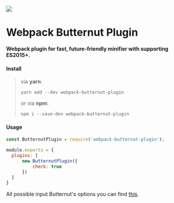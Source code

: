 <p align="left">
    <a href="https://www.npmjs.com/package/webpack-butternut-plugin">
        <img src="https://img.shields.io/npm/v/webpack-butternut-plugin.svg?style=flat-square">
    </a>
</p>

# Webpack Butternut Plugin

**Webpack plugin for fast, future-friendly minifier with supporting ES2015+.**


#### Install

> via **yarn**:
>
>     yarn add --dev webpack-butternut-plugin
>
> or via **npm**:
>
>     npm i --save-dev webpack-butternut-plugin

#### Usage

```js
const ButternutPlugin = require('webpack-butternut-plugin');

module.exports = {
  plugins: [
      new ButternutPlugin({
          check: true
      })
  ]
}
```

All possible input Butternut's options you can find [this](https://github.com/Rich-Harris/butternut#javascript-api).
